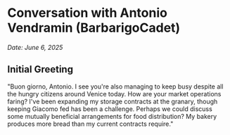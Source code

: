 # Conversation with Antonio Vendramin (BarbarigoCadet)
*Date: June 6, 2025*

## Initial Greeting
"Buon giorno, Antonio. I see you're also managing to keep busy despite all the hungry citizens around Venice today. How are your market operations faring? I've been expanding my storage contracts at the granary, though keeping Giacomo fed has been a challenge. Perhaps we could discuss some mutually beneficial arrangements for food distribution? My bakery produces more bread than my current contracts require."
